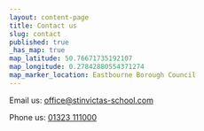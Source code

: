 ```yaml
---
layout: content-page
title: Contact us
slug: contact
published: true
_has_map: true
map_latitude: 50.76671735192107
map_longitude: 0.27842880554371274
map_marker_location: Eastbourne Borough Council
---
```


Email us: [office@stinvictas-school.com](mailto:office@stinvictas-school.com?subject=Website%20contact)

Phone us: [01323 111000](tel:01323111000)

